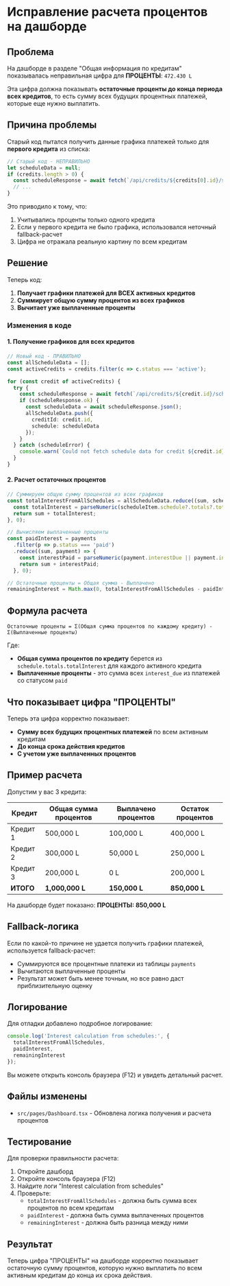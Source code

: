 # Исправление расчета процентов на дашборде

## Проблема

На дашборде в разделе "Общая информация по кредитам" показывалась неправильная цифра для **ПРОЦЕНТЫ**: `472.430 L`

Эта цифра должна показывать **остаточные проценты до конца периода всех кредитов**, то есть сумму всех будущих процентных платежей, которые еще нужно выплатить.

## Причина проблемы

Старый код пытался получить данные графика платежей только для **первого кредита** из списка:

```typescript
// Старый код - НЕПРАВИЛЬНО
let scheduleData = null;
if (credits.length > 0) {
  const scheduleResponse = await fetch(`/api/credits/${credits[0].id}/schedule`);
  // ...
}
```

Это приводило к тому, что:
1. Учитывались проценты только одного кредита
2. Если у первого кредита не было графика, использовался неточный fallback-расчет
3. Цифра не отражала реальную картину по всем кредитам

## Решение

Теперь код:
1. **Получает графики платежей для ВСЕХ активных кредитов**
2. **Суммирует общую сумму процентов из всех графиков**
3. **Вычитает уже выплаченные проценты**

### Изменения в коде

#### 1. Получение графиков для всех кредитов

```typescript
// Новый код - ПРАВИЛЬНО
const allScheduleData = [];
const activeCredits = credits.filter(c => c.status === 'active');

for (const credit of activeCredits) {
  try {
    const scheduleResponse = await fetch(`/api/credits/${credit.id}/schedule`);
    if (scheduleResponse.ok) {
      const scheduleData = await scheduleResponse.json();
      allScheduleData.push({
        creditId: credit.id,
        schedule: scheduleData
      });
    }
  } catch (scheduleError) {
    console.warn(`Could not fetch schedule data for credit ${credit.id}:`, scheduleError);
  }
}
```

#### 2. Расчет остаточных процентов

```typescript
// Суммируем общую сумму процентов из всех графиков
const totalInterestFromAllSchedules = allScheduleData.reduce((sum, scheduleItem) => {
  const totalInterest = parseNumeric(scheduleItem.schedule?.totals?.totalInterest || 0);
  return sum + totalInterest;
}, 0);

// Вычисляем выплаченные проценты
const paidInterest = payments
  .filter(p => p.status === 'paid')
  .reduce((sum, payment) => {
    const interestPaid = parseNumeric(payment.interestDue || payment.interest_due);
    return sum + interestPaid;
  }, 0);

// Остаточные проценты = Общая сумма - Выплачено
remainingInterest = Math.max(0, totalInterestFromAllSchedules - paidInterest);
```

## Формула расчета

```
Остаточные проценты = Σ(Общая сумма процентов по каждому кредиту) - Σ(Выплаченные проценты)
```

Где:
- **Общая сумма процентов по кредиту** берется из `schedule.totals.totalInterest` для каждого активного кредита
- **Выплаченные проценты** - это сумма всех `interest_due` из платежей со статусом `paid`

## Что показывает цифра "ПРОЦЕНТЫ"

Теперь эта цифра корректно показывает:
- **Сумму всех будущих процентных платежей** по всем активным кредитам
- **До конца срока действия кредитов**
- **С учетом уже выплаченных процентов**

## Пример расчета

Допустим у вас 3 кредита:

| Кредит | Общая сумма процентов | Выплачено процентов | Остаток процентов |
|--------|----------------------|---------------------|-------------------|
| Кредит 1 | 500,000 L | 100,000 L | 400,000 L |
| Кредит 2 | 300,000 L | 50,000 L | 250,000 L |
| Кредит 3 | 200,000 L | 0 L | 200,000 L |
| **ИТОГО** | **1,000,000 L** | **150,000 L** | **850,000 L** |

На дашборде будет показано: **ПРОЦЕНТЫ: 850,000 L**

## Fallback-логика

Если по какой-то причине не удается получить графики платежей, используется fallback-расчет:
- Суммируются все процентные платежи из таблицы `payments`
- Вычитаются выплаченные проценты
- Результат может быть менее точным, но все равно даст приблизительную оценку

## Логирование

Для отладки добавлено подробное логирование:
```typescript
console.log('Interest calculation from schedules:', {
  totalInterestFromAllSchedules,
  paidInterest,
  remainingInterest
});
```

Вы можете открыть консоль браузера (F12) и увидеть детальный расчет.

## Файлы изменены

- `src/pages/Dashboard.tsx` - Обновлена логика получения и расчета процентов

## Тестирование

Для проверки правильности расчета:
1. Откройте дашборд
2. Откройте консоль браузера (F12)
3. Найдите логи "Interest calculation from schedules"
4. Проверьте:
   - `totalInterestFromAllSchedules` - должна быть сумма всех процентов по всем кредитам
   - `paidInterest` - должна быть сумма выплаченных процентов
   - `remainingInterest` - должна быть разница между ними

## Результат

Теперь цифра "ПРОЦЕНТЫ" на дашборде корректно показывает остаточную сумму процентов, которую нужно выплатить по всем активным кредитам до конца их срока действия.
